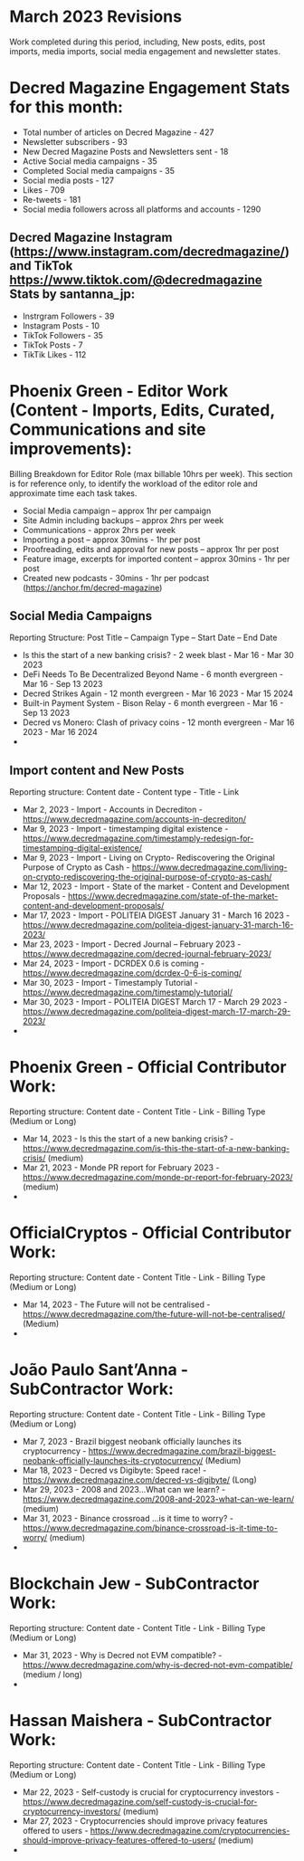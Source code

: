 # March 2023 Revisions
Work completed during this period, including, New posts, edits, post imports, media imports, social media engagement and newsletter states.

# Decred Magazine Engagement Stats for this month:
* Total number of articles on Decred Magazine -  427
* Newsletter subscribers - 93
* New Decred Magazine Posts and Newsletters sent - 18
* Active Social media campaigns - 35
* Completed Social media campaigns - 35
* Social media posts - 127
* Likes - 709
* Re-tweets - 181
* Social media followers across all platforms and accounts - 1290

## Decred Magazine Instagram (https://www.instagram.com/decredmagazine/) and TikTok https://www.tiktok.com/@decredmagazine Stats by santanna_jp:
* Instrgram Followers - 39
* Instagram Posts - 10
* TikTok Followers - 35
* TikTok Posts - 7
* TikTik Likes - 112

# Phoenix Green - Editor Work (Content - Imports, Edits, Curated, Communications and site improvements):

Billing Breakdown for Editor Role (max billable 10hrs per week).
This section is for reference only, to identify the workload of the editor role and approximate time each task takes.
* Social Media campaign – approx 1hr per campaign
* Site Admin including backups – approx 2hrs per week
* Communications - approx 2hrs per week
* Importing a post – approx 30mins - 1hr per post
* Proofreading, edits and approval for new posts – approx 1hr per post
* Feature image, excerpts for imported content – approx 30mins - 1hr per post
* Created new podcasts - 30mins - 1hr per podcast (https://anchor.fm/decred-magazine)

## Social Media Campaigns 
Reporting Structure: Post Title – Campaign Type – Start Date – End Date
* Is this the start of a new banking crisis? - 2 week blast - Mar 16 - Mar 30 2023
* DeFi Needs To Be Decentralized Beyond Name - 6 month evergreen - Mar 16 - Sep 13 2023
* Decred Strikes Again - 12 month evergreen - Mar 16 2023 - Mar 15 2024
* Built-in Payment System - Bison Relay - 6 month evergreen - Mar 16 - Sep 13 2023
* Decred vs Monero: Clash of privacy coins - 12 month evergreen - Mar 16 2023 - Mar 16 2024
* 

## Import content and New Posts
Reporting structure: Content date - Content type - Title - Link
* Mar 2, 2023 - Import - Accounts in Decrediton - https://www.decredmagazine.com/accounts-in-decrediton/
* Mar 9, 2023 - Import - timestamping digital existence - https://www.decredmagazine.com/timestamply-redesign-for-timestamping-digital-existence/
* Mar 9, 2023 - Import - Living on Crypto- Rediscovering the Original Purpose of Crypto as Cash - https://www.decredmagazine.com/living-on-crypto-rediscovering-the-original-purpose-of-crypto-as-cash/
* Mar 12, 2023 - Import - State of the market - Content and Development Proposals - https://www.decredmagazine.com/state-of-the-market-content-and-development-proposals/
* Mar 17, 2023 - Import - POLITEIA DIGEST January 31 - March 16 2023 - https://www.decredmagazine.com/politeia-digest-january-31-march-16-2023/
* Mar 23, 2023 - Import - Decred Journal – February 2023 - https://www.decredmagazine.com/decred-journal-february-2023/
* Mar 24, 2023 - Import - DCRDEX 0.6 is coming - https://www.decredmagazine.com/dcrdex-0-6-is-coming/
* Mar 30, 2023 - Import - Timestamply Tutorial - https://www.decredmagazine.com/timestamply-tutorial/
* Mar 30, 2023 - Import - POLITEIA DIGEST March 17 - March 29 2023 - https://www.decredmagazine.com/politeia-digest-march-17-march-29-2023/
* 

# Phoenix Green - Official Contributor Work:
Reporting structure: Content date - Content Title - Link - Billing Type (Medium or Long)
* Mar 14, 2023 - Is this the start of a new banking crisis? - https://www.decredmagazine.com/is-this-the-start-of-a-new-banking-crisis/ (medium)
* Mar 21, 2023 - Monde PR report for February 2023 - https://www.decredmagazine.com/monde-pr-report-for-february-2023/ (medium)
* 

# OfficialCryptos - Official Contributor Work:
Reporting structure: Content date - Content Title - Link - Billing Type (Medium or Long)
* Mar 14, 2023 - The Future will not be centralised - https://www.decredmagazine.com/the-future-will-not-be-centralised/ (Medium)
* 

# João Paulo Sant’Anna - SubContractor Work:
Reporting structure: Content date - Content Title - Link - Billing Type (Medium or Long)
* Mar 7, 2023 - Brazil biggest neobank officially launches its cryptocurrency - https://www.decredmagazine.com/brazil-biggest-neobank-officially-launches-its-cryptocurrency/ (Medium)
* Mar 18, 2023 - Decred vs Digibyte: Speed race! - https://www.decredmagazine.com/decred-vs-digibyte/ (Long)
* Mar 29, 2023 - 2008 and 2023...What can we learn? - https://www.decredmagazine.com/2008-and-2023-what-can-we-learn/ (medium)
* Mar 31, 2023 - Binance crossroad ...is it time to worry? - https://www.decredmagazine.com/binance-crossroad-is-it-time-to-worry/ (medium)
* 

# Blockchain Jew - SubContractor Work:
Reporting structure: Content date - Content Title - Link - Billing Type (Medium or Long)
* Mar 31, 2023 - Why is Decred not EVM compatible? - https://www.decredmagazine.com/why-is-decred-not-evm-compatible/ (medium / long)
* 

# Hassan Maishera - SubContractor Work:
Reporting structure: Content date - Content Title - Link - Billing Type (Medium or Long)
* Mar 22, 2023 - Self-custody is crucial for cryptocurrency investors - https://www.decredmagazine.com/self-custody-is-crucial-for-cryptocurrency-investors/ (medium)
* Mar 27, 2023 - Cryptocurrencies should improve privacy features offered to users - https://www.decredmagazine.com/cryptocurrencies-should-improve-privacy-features-offered-to-users/ (medium)
* 

